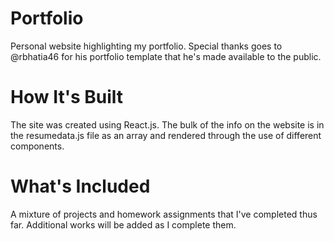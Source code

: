 # Portfolio
Personal website highlighting my portfolio. Special thanks goes to @rbhatia46 for his portfolio template that he's made available to the public.

# How It's Built
The site was created using React.js. The bulk of the info on the website is in the resumedata.js file as an array and rendered through the use of different components.

# What's Included
A mixture of projects and homework assignments that I've completed thus far. Additional works will be added as I complete them.
